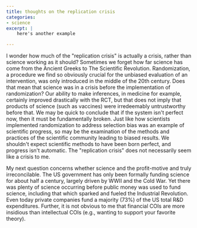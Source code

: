 ```yaml
---
title: thoughts on the replication crisis
categories:
- science
excerpt: |
	here's another example

---
```


I wonder how much of the "replication crisis" is actually a crisis, rather than science working as it should? Sometimes we forget how far science has come from the Ancient Greeks to The Scientific Revolution. Randomization, a procedure we find so obviously crucial for the unbiased evaluation of an intervention, was only introduced in the middle of the 20th century. Does that mean that science was in a crisis before the implementation of randomization? Our ability to make inferences, in medicine for example, certainly improved drastically with the RCT, but that does not imply that products of science (such as vaccines) were irredeemably untrustworthy before that. We may be quick to conclude that if the system isn't perfect now, then it must be fundamentally broken. Just like how scientists implemented randomization to address selection bias was an example of scientific progress, so may be the examination of the methods and practices of the scientific community leading to biased results. We shouldn't expect scientific methods to have been born perfect, and progress isn't automatic. The "replication crisis" does not necessarily seem like a crisis to me.

 

My next question concerns whether science and the profit-motive and truly irreconcilable. The US government has only been formally funding science for about half a century, largely driven by WWII and the Cold War. Yet there was plenty of science occurring before public money was used to fund science, including that which sparked and fueled the Industrial Revolution. Even today private companies fund a majority (73%) of the US total R&D expenditures. Further, it is not obvious to me that financial COIs are more insidious than intellectual COIs (e.g., wanting to support your favorite theory).